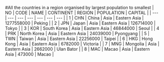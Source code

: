 #All the countries in a region organised by largest population to smallest
| NO | CODE | NAME | CONTINENT | REGION | POPULATION |                    CAPITAL |
| --- | --- | --- | --- | --- | --- | --- |
| 1 | CHN | China | Asia | Eastern Asia | 1277558000 | Peking |
| 2 | JPN | Japan | Asia | Eastern Asia | 126714000 | Tokyo |
| 3 | KOR | South Korea | Asia | Eastern Asia | 46844000 | Seoul |
| 4 | PRK | North Korea | Asia | Eastern Asia | 24039000 | Pyongyang |
| 5 | TWN | Taiwan | Asia | Eastern Asia | 22256000 | Taipei |
| 6 | HKG | Hong Kong | Asia | Eastern Asia | 6782000 | Victoria |
| 7 | MNG | Mongolia | Asia | Eastern Asia | 2662000 | Ulan Bator |
| 8 | MAC | Macao | Asia | Eastern Asia | 473000 | Macao |
